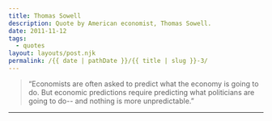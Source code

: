 ```yaml
---
title: Thomas Sowell
description: Quote by American economist, Thomas Sowell.
date: 2011-11-12
tags: 
  - quotes
layout: layouts/post.njk
permalink: /{{ date | pathDate }}/{{ title | slug }}-3/
---
```


> “Economists are often asked to predict what the economy is going to do. But economic predictions require predicting what politicians are going to do-- and nothing is more unpredictable.”

---
